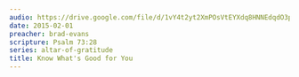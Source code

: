 ```yaml
---
audio: https://drive.google.com/file/d/1vY4t2yt2XmPOsVtEYXdq8HNNEdqdO3pa/view
date: 2015-02-01
preacher: brad-evans
scripture: Psalm 73:28
series: altar-of-gratitude
title: Know What's Good for You
---
```

